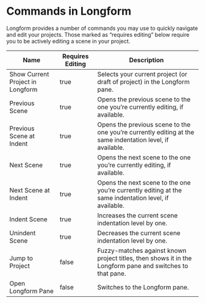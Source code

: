 # Commands in Longform

Longform provides a number of commands you may use to quickly navigate and edit your projects. Those marked as “requires editing” below require you to be actively editing a scene in your project.

| Name | Requires Editing | Description |
| ---- | ---------------- | ----------- |
| Show Current Project in Longform | true | Selects your current project (or draft of project) in the Longform pane. |
| Previous Scene | true | Opens the previous scene to the one you’re currently editing, if available. |
| Previous Scene at Indent | true | Opens the previous scene to the one you’re currently editing at the same indentation level, if available. |
| Next Scene | true | Opens the next scene to the one you’re currently editing, if available. |
| Next Scene at Indent | true | Opens the next scene to the one you’re currently editing at the same indentation level, if available. |
| Indent Scene | true | Increases the current scene indentation level by one. |
| Unindent Scene | true | Decreases the current scene indentation level by one. |
| Jump to Project | false | Fuzzy-matches against known project titles, then shows it in the Longform pane and switches to that pane. |
| Open Longform Pane| false | Switches to the Longform pane. |

